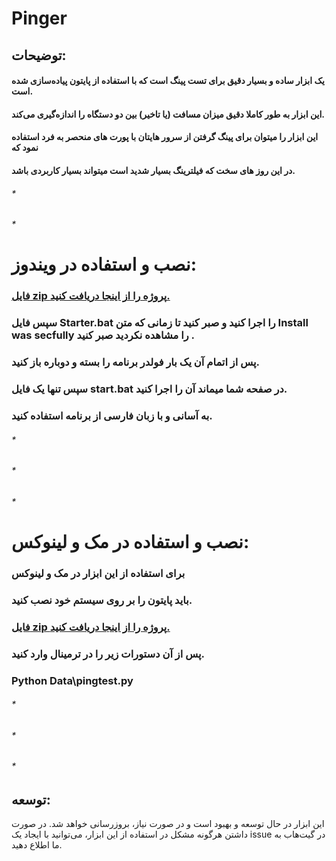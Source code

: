 # Pinger


## توضیحات:

#### یک ابزار ساده و بسیار دقیق برای تست پینگ است که با استفاده از پایتون پیاده‌سازی شده است.
#### این ابزار به طور کاملا دقیق میزان مسافت (یا تاخیر) بین دو دستگاه را اندازه‌گیری می‌کند.
#### این ابزار را میتوان برای پینگ گرفتن از سرور هایتان با پورت های منحصر به فرد استفاده نمود که
#### در این روز های سخت که فیلترینگ بسیار شدید است میتواند بسیار کاربردی باشد.


###### *

###### *

# نصب و استفاده در ویندوز:
### [ فایل zip پروژه را از اینجا دریافت کنید.](https://github.com/mmdmmjd/Pinger/archive/refs/heads/main.zip)
###  سپس فایل Starter.bat را اجرا کنید و صبر کنید تا زمانی که متن Install was secfully را مشاهده نکردید صبر کنید .
### پس از اتمام آن یک بار فولدر برنامه را بسته و دوباره باز کنید.
###  سپس تنها یک فایل start.bat در صفحه شما میماند  آن را اجرا کنید.
### به آسانی و با زبان فارسی از برنامه استفاده کنید.
###### *

###### *

###### *
# نصب و استفاده در مک و لینوکس:
### برای استفاده از این ابزار در مک و لینوکس
### باید پایتون را بر روی سیستم خود نصب کنید.
### [ فایل zip پروژه را از اینجا دریافت کنید.](https://github.com/mmdmmjd/Pinger/archive/refs/heads/main.zip)
### پس از آن دستورات زیر را در ترمینال وارد کنید.

### Python Data\pingtest.py

###### *

###### *

###### *

## توسعه:
این ابزار در حال توسعه و بهبود است و در صورت نیاز، بروزرسانی خواهد شد. در صورت داشتن هرگونه مشکل در استفاده از این ابزار، می‌توانید با ایجاد یک issue در گیت‌هاب به ما اطلاع دهید.




